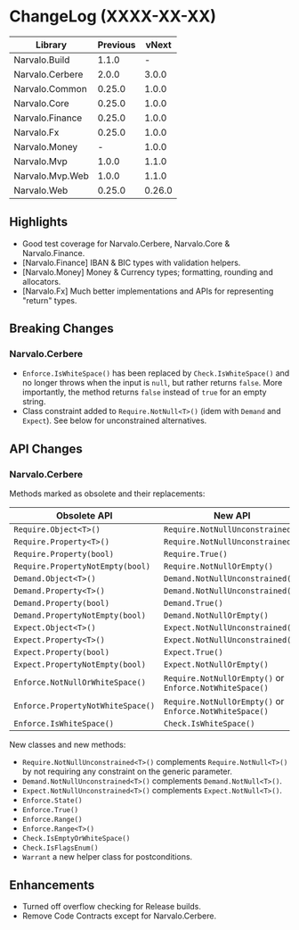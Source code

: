 ChangeLog (XXXX-XX-XX)
======================

Library                   | Previous | vNext
--------------------------|----------|--------
Narvalo.Build             | 1.1.0    | -
Narvalo.Cerbere           | 2.0.0    | 3.0.0
Narvalo.Common            | 0.25.0   | 1.0.0
Narvalo.Core              | 0.25.0   | 1.0.0
Narvalo.Finance           | 0.25.0   | 1.0.0
Narvalo.Fx                | 0.25.0   | 1.0.0
Narvalo.Money             | -        | 1.0.0
Narvalo.Mvp               | 1.0.0    | 1.1.0
Narvalo.Mvp.Web           | 1.0.0    | 1.1.0
Narvalo.Web               | 0.25.0   | 0.26.0

Highlights
----------
- Good test coverage for Narvalo.Cerbere, Narvalo.Core & Narvalo.Finance.
- [Narvalo.Finance] IBAN & BIC types with validation helpers.
- [Narvalo.Money] Money & Currency types; formatting, rounding and allocators.
- [Narvalo.Fx] Much better implementations and APIs for representing "return" types.

Breaking Changes
----------------
### Narvalo.Cerbere
- `Enforce.IsWhiteSpace()` has been replaced by `Check.IsWhiteSpace()` and
  no longer throws when the input is `null`, but rather
  returns `false`. More importantly, the method returns `false` instead of
  `true` for an empty string.
- Class constraint added to `Require.NotNull<T>()` (idem with `Demand`
  and `Expect`). See below for unconstrained alternatives.

API Changes
-----------
### Narvalo.Cerbere
Methods marked as obsolete and their replacements:

Obsolete API                      | New API
----------------------------------|--------------------------------------------------------
`Require.Object<T>()`             | `Require.NotNullUnconstrained()`
`Require.Property<T>()`           | `Require.NotNullUnconstrained()`
`Require.Property(bool)`          | `Require.True()`
`Require.PropertyNotEmpty(bool)`  | `Require.NotNullOrEmpty()`
`Demand.Object<T>()`              | `Demand.NotNullUnconstrained()`
`Demand.Property<T>()`            | `Demand.NotNullUnconstrained()`
`Demand.Property(bool)`           | `Demand.True()`
`Demand.PropertyNotEmpty(bool)`   | `Demand.NotNullOrEmpty()`
`Expect.Object<T>()`              | `Expect.NotNullUnconstrained()`
`Expect.Property<T>()`            | `Expect.NotNullUnconstrained()`
`Expect.Property(bool)`           | `Expect.True()`
`Expect.PropertyNotEmpty(bool)`   | `Expect.NotNullOrEmpty()`
`Enforce.NotNullOrWhiteSpace()`   | `Require.NotNullOrEmpty()` or `Enforce.NotWhiteSpace()`
`Enforce.PropertyNotWhiteSpace()` | `Require.NotNullOrEmpty()` or `Enforce.NotWhiteSpace()`
`Enforce.IsWhiteSpace()`          | `Check.IsWhiteSpace()`

New classes and new methods:
- `Require.NotNullUnconstrained<T>()` complements `Require.NotNull<T>()`
  by not requiring any constraint on the generic parameter.
- `Demand.NotNullUnconstrained<T>()` complements `Demand.NotNull<T>()`.
- `Expect.NotNullUnconstrained<T>()` complements `Expect.NotNull<T>()`.
- `Enforce.State()`
- `Enforce.True()`
- `Enforce.Range()`
- `Enforce.Range<T>()`
- `Check.IsEmptyOrWhiteSpace()`
- `Check.IsFlagsEnum()`
- `Warrant` a new helper class for postconditions.

Enhancements
------------
- Turned off overflow checking for Release builds.
- Remove Code Contracts except for Narvalo.Cerbere.
